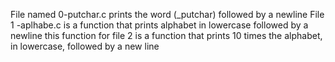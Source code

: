File named 0-putchar.c prints the word  (_putchar) followed by a newline
File 1 -aplhabe.c is a function that prints alphabet in lowercase followed by a newline
this function for file 2 is a function that prints 10 times the alphabet, in lowercase, followed by a new line
